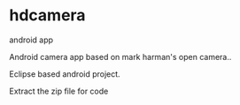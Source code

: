 # hdcamera
android app

Android camera app based on mark harman's open camera..

Eclipse based android project.

Extract the zip file for code
